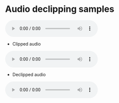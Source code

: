 # Audio declipping samples

<audio src="https://nantonel.github.io/assets/jsld/TESM/Nm4_l1/w.wav" controls preload></audio>

* Clipped audio

<audio src="clipped.wav" controls preload></audio>

* Declipped audio

<audio src="declipped.wav" controls preload></audio>

